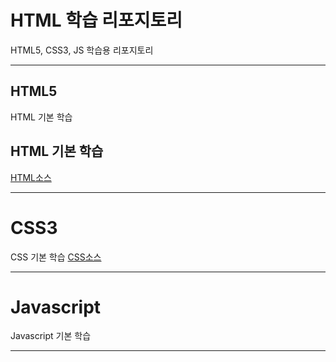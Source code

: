 # HTML 학습 리포지토리

HTML5, CSS3, JS 학습용 리포지토리

--------------------------------

## HTML5
HTML 기본 학습

## HTML 기본 학습
[HTML소스](https://github.com/sumin2123/StudyHtml/tree/main/01_HTML)

---------------------------------

# CSS3
CSS 기본 학습 [CSS소스](https://github.com/sumin2123/StudyHtml/tree/main/02_CSS)

----------------------------------

# Javascript
Javascript 기본 학습

----------------------------------

